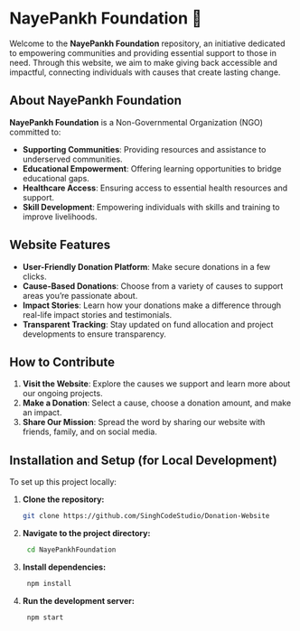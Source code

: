 # NayePankh Foundation 🌟

Welcome to the **NayePankh Foundation** repository, an initiative dedicated to empowering communities and providing essential support to those in need. Through this website, we aim to make giving back accessible and impactful, connecting individuals with causes that create lasting change.

## About NayePankh Foundation

**NayePankh Foundation** is a Non-Governmental Organization (NGO) committed to:
- **Supporting Communities**: Providing resources and assistance to underserved communities.
- **Educational Empowerment**: Offering learning opportunities to bridge educational gaps.
- **Healthcare Access**: Ensuring access to essential health resources and support.
- **Skill Development**: Empowering individuals with skills and training to improve livelihoods.

## Website Features

- **User-Friendly Donation Platform**: Make secure donations in a few clicks.
- **Cause-Based Donations**: Choose from a variety of causes to support areas you’re passionate about.
- **Impact Stories**: Learn how your donations make a difference through real-life impact stories and testimonials.
- **Transparent Tracking**: Stay updated on fund allocation and project developments to ensure transparency.
  
## How to Contribute

1. **Visit the Website**: Explore the causes we support and learn more about our ongoing projects.
2. **Make a Donation**: Select a cause, choose a donation amount, and make an impact.
3. **Share Our Mission**: Spread the word by sharing our website with friends, family, and on social media.

## Installation and Setup (for Local Development)

To set up this project locally:

1. **Clone the repository:**
   ```bash
   git clone https://github.com/SinghCodeStudio/Donation-Website
2. **Navigate to the project directory:**
   ```bash
    cd NayePankhFoundation

3. **Install dependencies:**
   ```bash
    npm install

4. **Run the development server:**
   ```bash
    npm start
